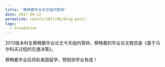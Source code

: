 ```yaml
---
title: '蔡畅嘉毕业论文组内答辩'
date: 2017-06-12
permalink: /posts/2017/06/blog-post/
tags:
  - Graudation
---
```


2013级本科生蔡畅嘉毕业论文今天组内答辩，蔡畅嘉的毕业论文题目是《基于马尔科夫过程的交通决策》。

蔡畅嘉毕业后将赴美国留学，预祝他学业有成！